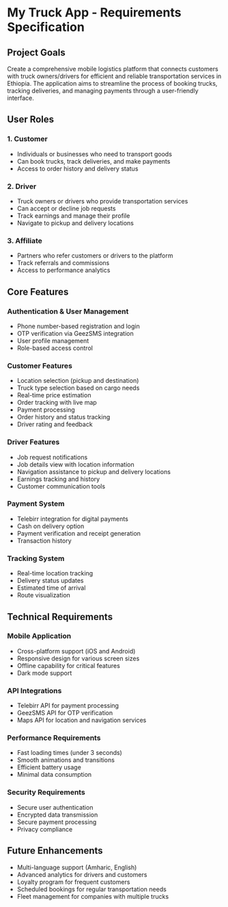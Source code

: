 # My Truck App - Requirements Specification

## Project Goals

Create a comprehensive mobile logistics platform that connects customers with truck owners/drivers for efficient and reliable transportation services in Ethiopia. The application aims to streamline the process of booking trucks, tracking deliveries, and managing payments through a user-friendly interface.

## User Roles

### 1. Customer
- Individuals or businesses who need to transport goods
- Can book trucks, track deliveries, and make payments
- Access to order history and delivery status

### 2. Driver
- Truck owners or drivers who provide transportation services
- Can accept or decline job requests
- Track earnings and manage their profile
- Navigate to pickup and delivery locations

### 3. Affiliate
- Partners who refer customers or drivers to the platform
- Track referrals and commissions
- Access to performance analytics

## Core Features

### Authentication & User Management
- Phone number-based registration and login
- OTP verification via GeezSMS integration
- User profile management
- Role-based access control

### Customer Features
- Location selection (pickup and destination)
- Truck type selection based on cargo needs
- Real-time price estimation
- Order tracking with live map
- Payment processing
- Order history and status tracking
- Driver rating and feedback

### Driver Features
- Job request notifications
- Job details view with location information
- Navigation assistance to pickup and delivery locations
- Earnings tracking and history
- Customer communication tools

### Payment System
- Telebirr integration for digital payments
- Cash on delivery option
- Payment verification and receipt generation
- Transaction history

### Tracking System
- Real-time location tracking
- Delivery status updates
- Estimated time of arrival
- Route visualization

## Technical Requirements

### Mobile Application
- Cross-platform support (iOS and Android)
- Responsive design for various screen sizes
- Offline capability for critical features
- Dark mode support

### API Integrations
- Telebirr API for payment processing
- GeezSMS API for OTP verification
- Maps API for location and navigation services

### Performance Requirements
- Fast loading times (under 3 seconds)
- Smooth animations and transitions
- Efficient battery usage
- Minimal data consumption

### Security Requirements
- Secure user authentication
- Encrypted data transmission
- Secure payment processing
- Privacy compliance

## Future Enhancements

- Multi-language support (Amharic, English)
- Advanced analytics for drivers and customers
- Loyalty program for frequent customers
- Scheduled bookings for regular transportation needs
- Fleet management for companies with multiple trucks
